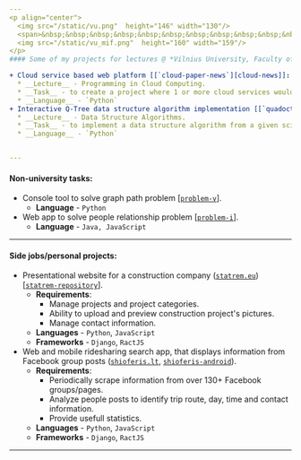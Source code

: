 ```yaml
---
<p align="center">
  <img src="/static/vu.png"  height="146" width="130"/>
  <span>&nbsp;&nbsp;&nbsp;&nbsp;&nbsp;&nbsp;&nbsp;&nbsp;&nbsp;&nbsp;&nbsp;&nbsp;&nbsp;&nbsp;</span>
  <img src="/static/vu_mif.png"  height="160" width="159"/>
</p>
#### Some of my projects for lectures @ *Vilnius University, Faculty of Mathematics and Informatics*:

+ Cloud service based web platform [[`cloud-paper-news`][cloud-news]]:
  * __Lecture__ - Programming in Cloud Computing.
  * __Task__ - to create a project where 1 or more cloud services would be used togerther.
  * __Language__ - `Python`
+ Interactive Q-Tree data structure algorithm implementation [[`quadoctree`][quadoctree]]:
  * __Lecture__ - Data Structure Algorithms.
  * __Task__ - to implement a data structure algorithm from a given scientific publication.
  * __Language__ - `Python`


---
```

#### Non-university tasks:

+ Console tool to solve graph path problem [[`problem-v`][problem-v]].
  * __Language__ - `Python`
+ Web app to solve people relationship problem [[`problem-i`][problem-i]].
  * __Language__ - `Java, JavaScript`

---
#### Side jobs/personal projects:

+ Presentational website for a construction company ([`statrem.eu`][statrem]) [[`statrem-repository`][statrem-repo]].
  * __Requirements__:
    * Manage projects and project categories.
    * Ability to upload and preview construction project's pictures.
    * Manage contact information.
  * __Languages__ - `Python`, `JavaScript`
  * __Frameworks__ - `Django`, `RactJS`
+ Web and mobile ridesharing search app, that displays information from Facebook group posts ([`shioferis.lt`][shioferis-web], [`shioferis-android`][shioferis-android]).
  * __Requirements__:
    * Periodically scrape information from over 130+ Facebook groups/pages.
    * Analyze people posts to identify trip route, day, time and contact information.
    * Provide usefull statistics.
  * __Languages__ - `Python`, `JavaScript`
  * __Frameworks__ - `Django`, `RactJS`

---
[cloud-news]: /cloud-paper-news
[quadoctree]: /quadoctree
[problem-v]: /problem-v
[problem-i]: /problem-i

[statrem]: http://statrem.eu/
[statrem-repo]: https://github.com/buz-zard/statrem-web

[shioferis-web]: http://shioferis.lt/
[shioferis-android]: https://play.google.com/store/apps/details?id=lt.shioferis.android&hl=lt

